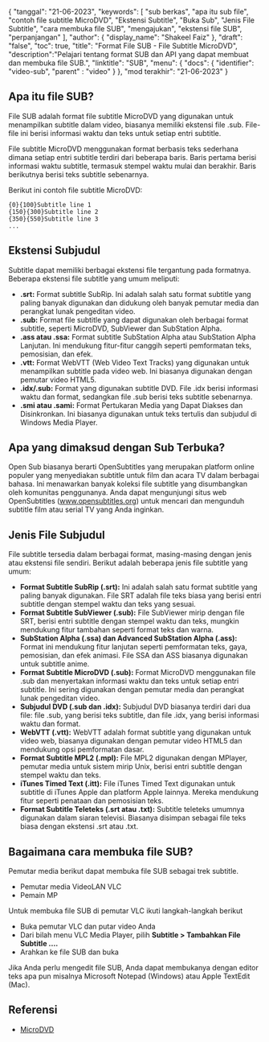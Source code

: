 {
"tanggal": "21-06-2023",
  "keywords": [
"sub berkas",
"apa itu sub file",
"contoh file subtitle MicroDVD",
"Ekstensi Subtitle",
"Buka Sub",
"Jenis File Subtitle",
"cara membuka file SUB",
"mengajukan",
"ekstensi file SUB",
"perpanjangan"
],
  "author": {
"display_name": "Shakeel Faiz"
},
"draft": "false",
"toc": true,
"title": "Format File SUB - File Subtitle MicroDVD",
  "description":"Pelajari tentang format SUB dan API yang dapat membuat dan membuka file SUB.",
"linktitle": "SUB",
  "menu": {
    "docs": {
      "identifier": "video-sub",
"parent" : "video"
}
},
"mod terakhir": "21-06-2023"
}

## Apa itu file SUB?

File SUB adalah format file subtitle MicroDVD yang digunakan untuk menampilkan subtitle dalam video, biasanya memiliki ekstensi file .sub. File-file ini berisi informasi waktu dan teks untuk setiap entri subtitle.

File subtitle MicroDVD menggunakan format berbasis teks sederhana dimana setiap entri subtitle terdiri dari beberapa baris. Baris pertama berisi informasi waktu subtitle, termasuk stempel waktu mulai dan berakhir. Baris berikutnya berisi teks subtitle sebenarnya.

Berikut ini contoh file subtitle MicroDVD:

```
{0}{100}Subtitle line 1
{150}{300}Subtitle line 2
{350}{550}Subtitle line 3
...
```

## Ekstensi Subjudul

Subtitle dapat memiliki berbagai ekstensi file tergantung pada formatnya. Beberapa ekstensi file subtitle yang umum meliputi:

- **.srt:** Format subtitle SubRip. Ini adalah salah satu format subtitle yang paling banyak digunakan dan didukung oleh banyak pemutar media dan perangkat lunak pengeditan video.
- **.sub:** Format file subtitle yang dapat digunakan oleh berbagai format subtitle, seperti MicroDVD, SubViewer dan SubStation Alpha.
- **.ass atau .ssa:** Format subtitle SubStation Alpha atau SubStation Alpha Lanjutan. Ini mendukung fitur-fitur canggih seperti pemformatan teks, pemosisian, dan efek.
- **.vtt:** Format WebVTT (Web Video Text Tracks) yang digunakan untuk menampilkan subtitle pada video web. Ini biasanya digunakan dengan pemutar video HTML5.
- **.idx/.sub:** Format yang digunakan subtitle DVD. File .idx berisi informasi waktu dan format, sedangkan file .sub berisi teks subtitle sebenarnya.
- **.smi atau .sami:** Format Pertukaran Media yang Dapat Diakses dan Disinkronkan. Ini biasanya digunakan untuk teks tertulis dan subjudul di Windows Media Player.

## Apa yang dimaksud dengan Sub Terbuka?

Open Sub biasanya berarti OpenSubtitles yang merupakan platform online populer yang menyediakan subtitle untuk film dan acara TV dalam berbagai bahasa. Ini menawarkan banyak koleksi file subtitle yang disumbangkan oleh komunitas penggunanya. Anda dapat mengunjungi situs web OpenSubtitles (www.opensubtitles.org) untuk mencari dan mengunduh subtitle film atau serial TV yang Anda inginkan.

## Jenis File Subjudul

File subtitle tersedia dalam berbagai format, masing-masing dengan jenis atau ekstensi file sendiri. Berikut adalah beberapa jenis file subtitle yang umum:

- **Format Subtitle SubRip (.srt):** Ini adalah salah satu format subtitle yang paling banyak digunakan. File SRT adalah file teks biasa yang berisi entri subtitle dengan stempel waktu dan teks yang sesuai.
- **Format Subtitle SubViewer (.sub):** File SubViewer mirip dengan file SRT, berisi entri subtitle dengan stempel waktu dan teks, mungkin mendukung fitur tambahan seperti format teks dan warna.
- **SubStation Alpha (.ssa) dan Advanced SubStation Alpha (.ass):** Format ini mendukung fitur lanjutan seperti pemformatan teks, gaya, pemosisian, dan efek animasi. File SSA dan ASS biasanya digunakan untuk subtitle anime.
- **Format Subtitle MicroDVD (.sub):** Format MicroDVD menggunakan file .sub dan menyertakan informasi waktu dan teks untuk setiap entri subtitle. Ini sering digunakan dengan pemutar media dan perangkat lunak pengeditan video.
- **Subjudul DVD (.sub dan .idx):** Subjudul DVD biasanya terdiri dari dua file: file .sub, yang berisi teks subtitle, dan file .idx, yang berisi informasi waktu dan format.
- **WebVTT (.vtt):** WebVTT adalah format subtitle yang digunakan untuk video web, biasanya digunakan dengan pemutar video HTML5 dan mendukung opsi pemformatan dasar.
- **Format Subtitle MPL2 (.mpl):** File MPL2 digunakan dengan MPlayer, pemutar media untuk sistem mirip Unix, berisi entri subtitle dengan stempel waktu dan teks.
- **iTunes Timed Text (.itt):** File iTunes Timed Text digunakan untuk subtitle di iTunes Apple dan platform Apple lainnya. Mereka mendukung fitur seperti penataan dan pemosisian teks.
- **Format Subtitle Teleteks (.srt atau .txt):** Subtitle teleteks umumnya digunakan dalam siaran televisi. Biasanya disimpan sebagai file teks biasa dengan ekstensi .srt atau .txt.

## Bagaimana cara membuka file SUB?

Pemutar media berikut dapat membuka file SUB sebagai trek subtitle.

- Pemutar media VideoLAN VLC
- Pemain MP

Untuk membuka file SUB di pemutar VLC ikuti langkah-langkah berikut

- Buka pemutar VLC dan putar video Anda
- Dari bilah menu VLC Media Player, pilih **Subtitle > Tambahkan File Subtitle ....**
- Arahkan ke file SUB dan buka

Jika Anda perlu mengedit file SUB, Anda dapat membukanya dengan editor teks apa pun misalnya Microsoft Notepad (Windows) atau Apple TextEdit (Mac).

## Referensi
* [MicroDVD](https://en.wikipedia.org/wiki/MicroDVD)

